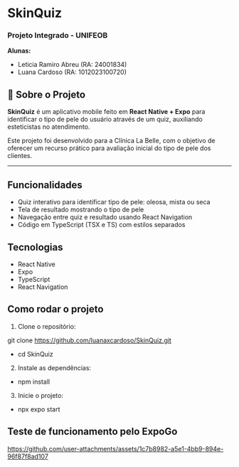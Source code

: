# SkinQuiz

### Projeto Integrado - UNIFEOB

**Alunas:**  
- Leticia Ramiro Abreu (RA: 24001834)  
- Luana Cardoso (RA: 1012023100720)  

## 📱 Sobre o Projeto

**SkinQuiz** é um aplicativo mobile feito em **React Native + Expo** para identificar o tipo de pele do usuário através de um quiz, auxiliando esteticistas no atendimento.

Este projeto foi desenvolvido para a Clínica La Belle, com o objetivo de oferecer um recurso prático para avaliação inicial do tipo de pele dos clientes.

---

## Funcionalidades

- Quiz interativo para identificar tipo de pele: oleosa, mista ou seca  
- Tela de resultado mostrando o tipo de pele  
- Navegação entre quiz e resultado usando React Navigation  
- Código em TypeScript (TSX e TS) com estilos separados  

## Tecnologias

- React Native  
- Expo  
- TypeScript  
- React Navigation  

## Como rodar o projeto

1. Clone o repositório:  

git clone https://github.com/luanaxcardoso/SkinQuiz.git
- cd SkinQuiz


2. Instale as dependências:  

- npm install

3. Inicie o projeto:  

- npx expo start

##  Teste de funcionamento pelo ExpoGo



https://github.com/user-attachments/assets/1c7b8982-a5e1-4bb9-894e-96f87f8ad107




